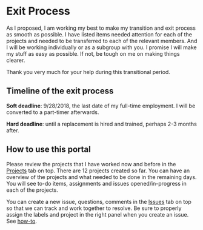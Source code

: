 # Exit Process
As I proposed, I am working my best to make my transition and exit process as smooth as possible. I have listed items needed attention for each of the projects and needed to be transferred to each of the relevant members. And I will be working individually or as a subgroup with you. I promise I will make my stuff as easy as possible. If not, be tough on me on making things clearer. 

Thank you very much for your help during this transitional period.

## Timeline of the exit process
**Soft deadline**: 9/28/2018, the last date of my full-time employment.  I will be converted to a part-timer afterwards.

**Hard deadline**: until a replacement is hired and trained, perhaps 2-3 months after.

## How to use this portal
Please review the projects that I have worked now and before in the [Projects](https://github.com/hsieh42/exit_process/projects) tab on top. There are 12 projects created so far. You can have an overview of the projects and what needed to be done in the remaining days. You will see to-do items, assignments and issues opened/in-progress in each of the projects. 

You can create a new issue, questions, comments in the [Issues](https://github.com/hsieh42/exit_process/issues) tab on top so that we can track and work together to resolve. Be sure to properly assign the labels and project in the right panel when you create an issue. See [how-to](https://help.github.com/articles/applying-labels-to-issues-and-pull-requests/).
